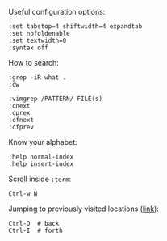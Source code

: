Useful configuration options:

```
:set tabstop=4 shiftwidth=4 expandtab
:set nofoldenable
:set textwidth=0
:syntax off
```

How to search:

```
:grep -iR what .
:cw
```

```
:vimgrep /PATTERN/ FILE(s)
:cnext
:cprex
:cfnext
:cfprev
```

Know your alphabet:

```
:help normal-index
:help insert-index
```

Scroll inside `:term`:

```
Ctrl-w N
```

Jumping to previously visited locations ([link](https://vim.fandom.com/wiki/Jumping_to_previously_visited_locations)):

```
Ctrl-O  # back
Ctrl-I  # forth
```
